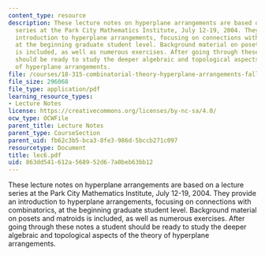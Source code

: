 ```yaml
---
content_type: resource
description: These lecture notes on hyperplane arrangements are based on a lecture
  series at the Park City Mathematics Institute, July 12-19, 2004. They provide an
  introduction to hyperplane arrangements, focusing on connections with combinatorics,
  at the beginning graduate student level. Background material on posets and matroids
  is included, as well as numerous exercises. After going through these notes a student
  should be ready to study the deeper algebraic and topological aspects of the theory
  of hyperplane arrangements.
file: /courses/18-315-combinatorial-theory-hyperplane-arrangements-fall-2004/863dd541612a568952d67a0beb63bb12_lec6.pdf
file_size: 296068
file_type: application/pdf
learning_resource_types:
- Lecture Notes
license: https://creativecommons.org/licenses/by-nc-sa/4.0/
ocw_type: OCWFile
parent_title: Lecture Notes
parent_type: CourseSection
parent_uid: fb62c3b5-bca3-8fe3-986d-5bccb271c097
resourcetype: Document
title: lec6.pdf
uid: 863dd541-612a-5689-52d6-7a0beb63bb12
---
```

These lecture notes on hyperplane arrangements are based on a lecture series at the Park City Mathematics Institute, July 12-19, 2004. They provide an introduction to hyperplane arrangements, focusing on connections with combinatorics, at the beginning graduate student level. Background material on posets and matroids is included, as well as numerous exercises. After going through these notes a student should be ready to study the deeper algebraic and topological aspects of the theory of hyperplane arrangements.